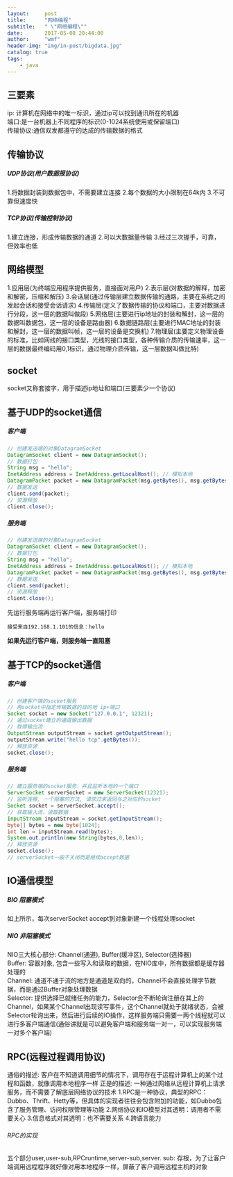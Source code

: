 ```yaml
---
layout:     post
title:      "网络编程"
subtitle:   " \"网络编程\""
date:       2017-05-08 20:44:00
author:     "wmf"
header-img: "img/in-post/bigdata.jpg"
catalog: true
tags:
    - java
---
```

## 三要素
ip: 计算机在网络中的唯一标识，通过ip可以找到通讯所在的机器<br/>
端口:是一台机器上不同程序的标识(0-1024系统使用或保留端口)<br/>
传输协议:通信双发都遵守的达成的传输数据的格式
## 传输协议
##### UDP协议(用户数据报协议)
1.将数据封装到数据包中，不需要建立连接
2.每个数据的大小限制在64k内
3.不可靠但速度快
##### TCP协议(传输控制协议)
1.建立连接，形成传输数据的通道
2.可以大数据量传输
3.经过三次握手，可靠，但效率也低
## 网络模型
1.应用层(为终端应用程序提供服务，直接面对用户)
2.表示层(对数据的解释，加密和解密，压缩和解压)
3.会话层(通过传输层建立数据传输的通路，主要在系统之间发起会话和接受会话请求)
4.传输层(定义了数据传输的协议和端口，主要对数据进行分段，这一层的数据叫做段)
5.网络层(主要进行ip地址的封装和解封，这一层的数据叫数据包，这一层的设备是路由器)
6.数据链路层(主要进行MAC地址的封装和解封，这一层的数据叫帧，这一层的设备是交换机)
7.物理层(主要定义物理设备的标准，比如网线的接口类型，光线的接口类型，各种传输介质的传输速率，这一层的数据最终编码用0,1标识，通过物理介质传输，这一层数据叫做比特)
## socket
socket又称套接字，用于描述ip地址和端口(三要素少一个协议)
## 基于UDP的socket通信
##### 客户端
```java
// 创建发送端的对象DatagramSocket
DatagramSocket client = new DatagramSocket();
// 数据打包
String msg = "hello";
InetAddress address = InetAddress.getLocalHost(); // 模拟本地
DatagramPacket packet = new DatagramPacket(msg.getBytes(), msg.getBytes().length, address, 12321);
// 数据发送
client.send(packet);
// 资源释放
client.close();
```
##### 服务端
```java
// 创建发送端的对象DatagramSocket
DatagramSocket client = new DatagramSocket();
// 数据打包
String msg = "hello";
InetAddress address = InetAddress.getLocalHost(); // 模拟本地
DatagramPacket packet = new DatagramPacket(msg.getBytes(), msg.getBytes().length, address, 12321);
// 数据发送
client.send(packet);
// 资源释放
client.close();
```
先运行服务端再运行客户端，服务端打印
```
接受来自192.168.1.101的信息：hello
```
**如果先运行客户端，则服务端一直阻塞**
## 基于TCP的socket通信
##### 客户端
```java
// 创建客户端的socket服务
// 再socket中指定传输数据的目的地 ip+端口
Socket socket = new Socket("127.0.0.1", 12321);
// 通过socket建立的通道输出数据
// 取得输出流
OutputStream outputStream = socket.getOutputStream();
outputStream.write("hello tcp".getBytes());
// 释放资源
socket.close();
```
##### 服务端
```java
// 建立服务端的socket服务，并且监听本地的一个端口
ServerSocket serverSocket = new ServerSocket(12321);
// 监听连接, 一个阻塞的方法, 请求过来返回与之对应的socket
Socket socket = serverSocket.accept();
// 获取输入流，读取数据
InputStream inputStream = socket.getInputStream();
byte[] bytes = new byte[1024];
int len = inputStream.read(bytes);
System.out.println(new String(bytes,0,len));
// 释放资源
socket.close();
// serverSocket一般不关闭而是继续accept数据
```
## IO通信模型
##### BIO 阻塞模式
如上所示，每次serverSocket accept到对象新建一个线程处理socket
##### NIO 非阻塞模式
NIO三大核心部分: Channel(通道), Buffer(缓冲区), Selector(选择器)<br>
Buffer: 容器对象, 包含一些写入和读取的数据，在NIO库中，所有数据都是缓存器处理的<br>
Channel: 通道不通于流的地方是通道是双向的，Channel不会直接处理字节数据，而是通过Buffer对象处理数据<br>
Selector: 提供选择已就绪任务的能力，Selector会不断轮询注册在其上的Channel，如果某个Channel出现读写事件，这个Channel就处于就绪状态，会被Selector轮询出来，然后进行后续的IO操作，这样服务端只需要一两个线程就可以进行多客户端通信(通俗讲就是可以避免客户端和服务端一对一，可以实现服务端一对多个客户端)
## RPC(远程过程调用协议)
通俗的描述: 客户在不知道调用细节的情况下，调用存在于运程计算机上的某个过程和函数，就像调用本地程序一样
正是的描述: 一种通过网络从远程计算机上请求服务，而不需要了解底层网络协议的技术
1.RPC是一种协议，典型的RPC：Dubbo、Thrift、Hetty等，但具体的实现者往往会包含附加的功能，如Dubbo包含了服务管理、访问权限管理等功能
2.网络协议和IO模型对其透明：调用者不需要关心
3.信息格式对其透明：也不需要关系
4.跨语言能力
###### RPC的实现
五个部分user,user-sub,RPCruntime,server-sub,server.
sub: 存根，为了让客户端调用远程程序就好像对用本地程序一样，屏蔽了客户调用远程主机的对象